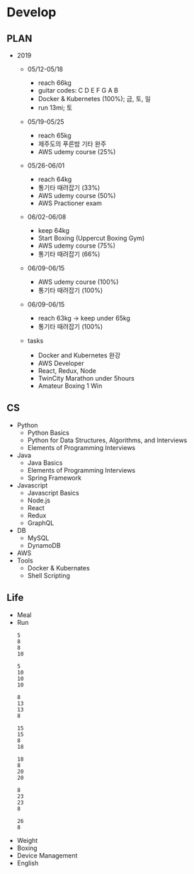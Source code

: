 # Develop

## PLAN
* 2019
  * 05/12-05/18
    * reach 66kg
    * guitar codes: C D E F G A B
    * Docker & Kubernetes (100%); 금, 토, 일
    * run 13mi; 토
  * 05/19-05/25
    * reach 65kg
    * 제주도의 푸른밤 기타 완주
    * AWS udemy course (25%)
  * 05/26-06/01
    * reach 64kg
    * 통기타 때려잡기 (33%)
    * AWS udemy course (50%)
    * AWS Practioner exam
  * 06/02-06/08
    * keep 64kg
    * Start Boxing (Uppercut Boxing Gym)
    * AWS udemy course (75%)
    * 통기타 때려잡기 (66%)
  * 06/09-06/15
    * AWS udemy course (100%)
    * 통기타 때려잡기 (100%)
  * 06/09-06/15
    * reach 63kg -> keep under 65kg 
    * 통기타 때려잡기 (100%)
    
  * tasks
    * Docker and Kubernetes 완강
    * AWS Developer
    * React, Redux, Node
    * TwinCity Marathon under 5hours
    * Amateur Boxing 1 Win

## CS
* Python
  * Python Basics
  * Python for Data Structures, Algorithms, and Interviews
  * Elements of Programming Interviews
* Java
  * Java Basics
  * Elements of Programming Interviews
  * Spring Framework
* Javascript
  * Javascript Basics
  * Node.js
  * React
  * Redux
  * GraphQL
* DB
  * MySQL
  * DynamoDB
* AWS
* Tools
  * Docker & Kubernates
  * Shell Scripting
  
## Life
* Meal
* Run
  ```
  5
  8
  8
  10

  5
  10
  10
  10 

  8
  13
  13
  8
  
  15
  15
  8
  18
  
  18
  8
  20
  20
  
  8
  23
  23
  8
  
  26
  8
  ```
* Weight
* Boxing
* Device Management
* English
